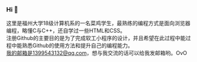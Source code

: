 ### Hi 👋
这里是福州大学18级计算机系的一名菜鸡学生，最熟练的编程方式是面向浏览器编程，略懂C与C++，还自学过一些HTML和CSS。  
注册Github的主要目的是为了完成软工小程序的设计，并且希望在此过程中能过程中能熟悉Github的使用方法和提升自己的编程能力。  
我的邮箱是1399543132@qq.com，想与我交流的话可以给我发邮箱哟。OvO
